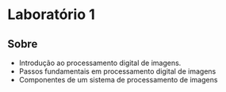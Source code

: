 # Laboratório 1
## Sobre
* Introdução ao processamento digital de imagens.
* Passos fundamentais em processamento digital de imagens
* Componentes de um sistema de processamento de imagens
